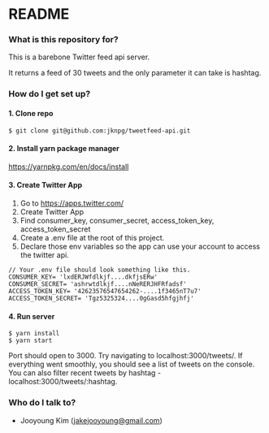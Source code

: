 # README #

### What is this repository for? ###


This is a barebone Twitter feed api server. 

It returns a feed of 30 tweets and the only parameter it can take is hashtag.


### How do I get set up? ###

#### 1. Clone repo ###

```
$ git clone git@github.com:jknpg/tweetfeed-api.git
```

#### 2. Install yarn package manager ###

https://yarnpkg.com/en/docs/install

#### 3. Create Twitter App ###

1. Go to https://apps.twitter.com/
2. Create Twitter App
3. Find consumer_key, consumer_secret, access_token_key, access_token_secret
4. Create a .env file at the root of this project. 
5. Declare those env variables so the app can use your account to access the twitter api.
```
// Your .env file should look something like this.
CONSUMER_KEY= 'lxdERJWfdlkjf....dkfjsERw'
CONSUMER_SECRET= 'ashrwtdlkjf....nNeRERJHFRfadsf'
ACCESS_TOKEN_KEY= '42623576547654262-....1f3465nT7u7'
ACCESS_TOKEN_SECRET= 'Tgz5325324....0gGasd5hfgjhfj'
```


#### 4. Run server ###
```
$ yarn install
$ yarn start
```

Port should open to 3000.
Try navigating to localhost:3000/tweets/. 
If everything went smoothly, you should see a list of tweets on the console. 
You can also filter recent tweets by hashtag - localhost:3000/tweets/:hashtag.

### Who do I talk to? ###
* Jooyoung Kim (jakejooyoung@gmail.com)



